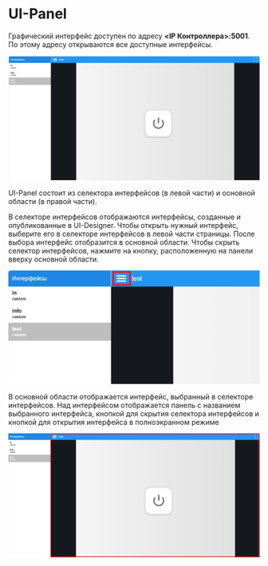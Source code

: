 # UI-Panel

Графический интерфейс доступен по адресу **<IP Контроллера>:5001**. По этому адресу открываются все доступные интерфейсы. 

![UI-Panel](../_static/UI-Panel/ui-panel.png)

UI-Panel состоит из селектора интерфейсов (в левой части)  и основной области (в правой части).

В селекторе интерфейсов отображаются интерфейсы, созданные и опубликованные в UI-Designer. Чтобы открыть нужный интерфейс, выберите его в селекторе интерфейсов в левой части страницы. После выбора интерфейс отобразится в основной области. Чтобы скрыть селектор интерфейсов, нажмите на кнопку, расположенную на панели вверху основной области.

![Изображения кнопки для скрытия селектора интерфейсов](../_static/UI-Panel/hide_selector.png)

В основной области отображается интерфейс, выбранный в селекторе интерфейсов. Над интерфейсом отображается панель с названием выбранного интерфейса, кнопкой для скрытия селектора интерфейсов и кнопкой для открытия интерфейса в полноэкранном режиме

![Основная область UI-Panel](../_static/UI-Panel/main_area.png)

